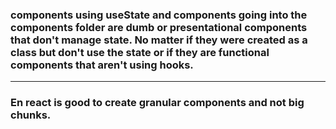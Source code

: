 ### components using useState and components going into the components folder are dumb or presentational components that don't manage state. No matter if they were created as a class but don't use the state or if they are functional components that aren't using hooks.

***********


### En react is good to create granular components and not big chunks.